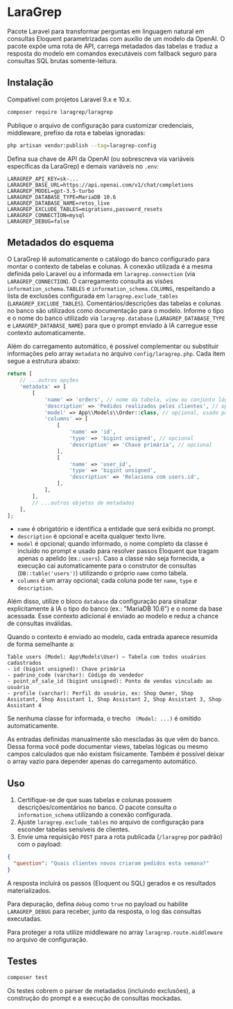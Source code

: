 # LaraGrep

Pacote Laravel para transformar perguntas em linguagem natural em consultas Eloquent parametrizadas com auxílio de um modelo da OpenAI. O pacote expõe uma rota de API, carrega metadados das tabelas e traduz a resposta do modelo em comandos executáveis com fallback seguro para consultas SQL brutas somente-leitura.

## Instalação

Compatível com projetos Laravel 9.x e 10.x.

```bash
composer require laragrep/laragrep
```

Publique o arquivo de configuração para customizar credenciais, middleware, prefixo da rota e tabelas ignoradas:

```bash
php artisan vendor:publish --tag=laragrep-config
```

Defina sua chave de API da OpenAI (ou sobrescreva via variáveis específicas da LaraGrep) e demais variáveis no `.env`:

```env
LARAGREP_API_KEY=sk-...
LARAGREP_BASE_URL=https://api.openai.com/v1/chat/completions
LARAGREP_MODEL=gpt-3.5-turbo
LARAGREP_DATABASE_TYPE=MariaDB 10.6
LARAGREP_DATABASE_NAME=retos_live
LARAGREP_EXCLUDE_TABLES=migrations,password_resets
LARAGREP_CONNECTION=mysql
LARAGREP_DEBUG=false
```

## Metadados do esquema

O LaraGrep lê automaticamente o catálogo do banco configurado para montar o contexto de tabelas e colunas. A conexão utilizada é a mesma definida pelo Laravel ou a informada em `laragrep.connection` (via `LARAGREP_CONNECTION`). O carregamento consulta as visões `information_schema.TABLES` e `information_schema.COLUMNS`, respeitando a lista de exclusões configurada em `laragrep.exclude_tables` (`LARAGREP_EXCLUDE_TABLES`). Comentários/descrições das tabelas e colunas no banco são utilizados como documentação para o modelo. Informe o tipo e o nome do banco utilizado via `laragrep.database` (`LARAGREP_DATABASE_TYPE` e `LARAGREP_DATABASE_NAME`) para que o prompt enviado à IA carregue esse contexto automaticamente.

Além do carregamento automático, é possível complementar ou substituir informações pelo array `metadata` no arquivo `config/laragrep.php`. Cada item segue a estrutura abaixo:

```php
return [
    // ...outras opções
    'metadata' => [
        [
            'name' => 'orders', // nome da tabela, view ou conjunto lógico
            'description' => 'Pedidos realizados pelos clientes', // opcional
            'model' => App\\Models\\Order::class, // opcional, usado para executar passos Eloquent
            'columns' => [
                [
                    'name' => 'id',
                    'type' => 'bigint unsigned', // opcional
                    'description' => 'Chave primária', // opcional
                ],
                [
                    'name' => 'user_id',
                    'type' => 'bigint unsigned',
                    'description' => 'Relaciona com users.id',
                ],
            ],
        ],
        // ...outros objetos de metadados
    ],
];
```

- `name` é obrigatório e identifica a entidade que será exibida no prompt.
- `description` é opcional e aceita qualquer texto livre.
- `model` é opcional; quando informado, o nome completo da classe é incluído no prompt e usado para resolver passos Eloquent que tragam apenas o apelido (ex.: `users`). Caso a classe não seja fornecida, a execução cai automaticamente para o construtor de consultas (`DB::table('users')`) utilizando o próprio `name` como tabela.
- `columns` é um array opcional; cada coluna pode ter `name`, `type` e `description`.

Além disso, utilize o bloco `database` da configuração para sinalizar explicitamente à IA o tipo do banco (ex.: "MariaDB 10.6") e o nome da base acessada. Esse contexto adicional é enviado ao modelo e reduz a chance de consultas inválidas.

Quando o contexto é enviado ao modelo, cada entrada aparece resumida de forma semelhante a:

```
Table users (Model: App\Models\User) — Tabela com todos usuários cadastrados
- id (bigint unsigned): Chave primária
- padrino_code (varchar): Código do vendedor
- point_of_sale_id (bigint unsigned): Ponto de vendas vinculado ao usuário
- profile (varchar): Perfil do usuário, ex: Shop Owner, Shop Assistant, Shop Assistant 1, Shop Assistant 2, Shop Assistant 3, Shop Assistant 4
```

Se nenhuma classe for informada, o trecho ` (Model: ...)` é omitido automaticamente.

As entradas definidas manualmente são mescladas às que vêm do banco. Dessa forma você pode documentar views, tabelas lógicas ou mesmo campos calculados que não existam fisicamente. Também é possível deixar o array vazio para depender apenas do carregamento automático.

## Uso

1. Certifique-se de que suas tabelas e colunas possuem descrições/comentários no banco. O pacote consulta o `information_schema` utilizando a conexão configurada.
2. Ajuste `laragrep.exclude_tables` no arquivo de configuração para esconder tabelas sensíveis de clientes.
3. Envie uma requisição `POST` para a rota publicada (`/laragrep` por padrão) com o payload:

```json
{
  "question": "Quais clientes novos criaram pedidos esta semana?"
}
```

A resposta incluirá os passos (Eloquent ou SQL) gerados e os resultados materializados.

Para depuração, defina `debug` como `true` no payload ou habilite `LARAGREP_DEBUG` para receber, junto da resposta, o log das consultas executadas.

Para proteger a rota utilize middleware no array `laragrep.route.middleware` no arquivo de configuração.

## Testes

```bash
composer test
```

Os testes cobrem o parser de metadados (incluindo exclusões), a construção do prompt e a execução de consultas mockadas.
